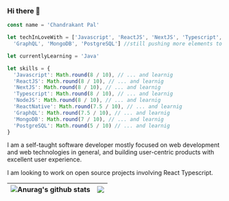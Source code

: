 ### Hi there 👋
```ts 
const name = 'Chandrakant Pal'

let techInLoveWith = ['Javascript', 'ReactJS', 'NextJS', 'Typescript', 'TailwindCSS', 'React Native', 'NodeJS',
  'GraphQL', 'MongoDB', 'PostgreSQL'] //still pushing more elements to this array

let currentlyLearning = 'Java'  

let skills = {
  'Javascript': Math.round(8 / 10), // ... and learnig
  'ReactJS': Math.round(8 / 10), // ... and learnig 
  'NextJS': Math.round(8 / 10), // ... and learnig 
  'Typescript': Math.round(8 / 10), // ... and learnig 
  'NodeJS': Math.round(8 / 10), // ... and learnig 
  'ReactNative': Math.round(7.5 / 10), // ... and learnig 
  'GraphQL': Math.round(7.5 / 10), // ... and learnig 
  'MongoDB': Math.round(7 / 10), // ... and learnig 
  'PostgreSQL': Math.round(5 / 10) // ... and learnig 
}
```

I am a self-taught  software developer mostly focused on web development and web technologies in general,
and building user-centric products with excellent user experience.

I am looking to work on open source projects involving React Typescript.

| <img align="center" src="https://github-readme-stats.vercel.app/api?username=ChandrakantPal&show_icons=true&include_all_commits=true&theme=merko&hide_border=true" alt="Anurag's github stats" /> | <img align="center" src="https://github-readme-stats.vercel.app/api/top-langs/?username=ChandrakantPal&layout=compact&theme=merko&hide_border=true" /> |
| ------------- | ------------- |

<!--
**ChandrakantPal/ChandrakantPal** is a ✨ _special_ ✨ repository because its `README.md` (this file) appears on your GitHub profile.

Here are some ideas to get you started:

- 🔭 I’m currently working on ...
- 🌱 I’m currently learning ...
- 👯 I’m looking to collaborate on ...
- 🤔 I’m looking for help with ...
- 💬 Ask me about ...
- 📫 How to reach me: ...
- 😄 Pronouns: ...
- ⚡ Fun fact: ...
-->
